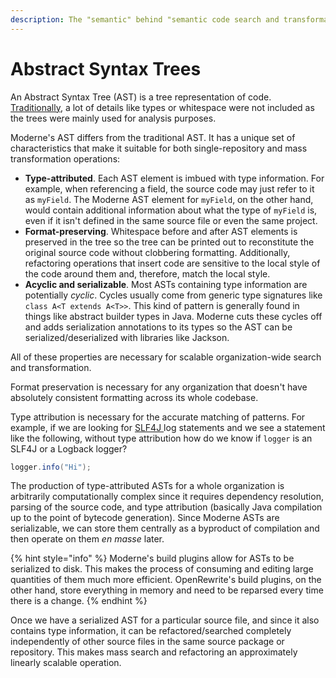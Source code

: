 ```yaml
---
description: The "semantic" behind "semantic code search and transformation."
---
```


# Abstract Syntax Trees

An Abstract Syntax Tree (AST) is a tree representation of code. [Traditionally](https://en.wikipedia.org/wiki/Abstract\_syntax\_tree), a lot of details like types or whitespace were not included as the trees were mainly used for analysis purposes.

Moderne's AST differs from the traditional AST. It has a unique set of characteristics that make it suitable for both single-repository and mass transformation operations:

* **Type-attributed**. Each AST element is imbued with type information. For example, when referencing a field, the source code may just refer to it as `myField`. The Moderne AST element for `myField`, on the other hand, would contain additional information about what the type of `myField` is, even if it isn't defined in the same source file or even the same project.
* **Format-preserving**. Whitespace before and after AST elements is preserved in the tree so the tree can be printed out to reconstitute the original source code without clobbering formatting. Additionally, refactoring operations that insert code are sensitive to the local style of the code around them and, therefore, match the local style.
* **Acyclic and serializable**. Most ASTs containing type information are potentially _cyclic_. Cycles usually come from generic type signatures like `class A<T extends A<T>>`. This kind of pattern is generally found in things like abstract builder types in Java. Moderne cuts these cycles off and adds serialization annotations to its types so the AST can be serialized/deserialized with libraries like Jackson.

All of these properties are necessary for scalable organization-wide search and transformation.

Format preservation is necessary for any organization that doesn't have absolutely consistent formatting across its whole codebase.

Type attribution is necessary for the accurate matching of patterns. For example, if we are looking for [SLF4J ](http://www.slf4j.org/)log statements and we see a statement like the following, without type attribution how do we know if `logger` is an SLF4J or a Logback logger?

```java
logger.info("Hi");
```

The production of type-attributed ASTs for a whole organization is arbitrarily computationally complex since it requires dependency resolution, parsing of the source code, and type attribution (basically Java compilation up to the point of bytecode generation). Since Moderne ASTs are serializable, we can store them centrally as a byproduct of compilation and then operate on them _en masse_ later.

{% hint style="info" %}
Moderne's build plugins allow for ASTs to be serialized to disk. This makes the process of consuming and editing large quantities of them much more efficient. OpenRewrite's build plugins, on the other hand, store everything in memory and need to be reparsed every time there is a change.&#x20;
{% endhint %}

Once we have a serialized AST for a particular source file, and since it also contains type information, it can be refactored/searched completely independently of other source files in the same source package or repository. This makes mass search and refactoring an approximately linearly scalable operation.
